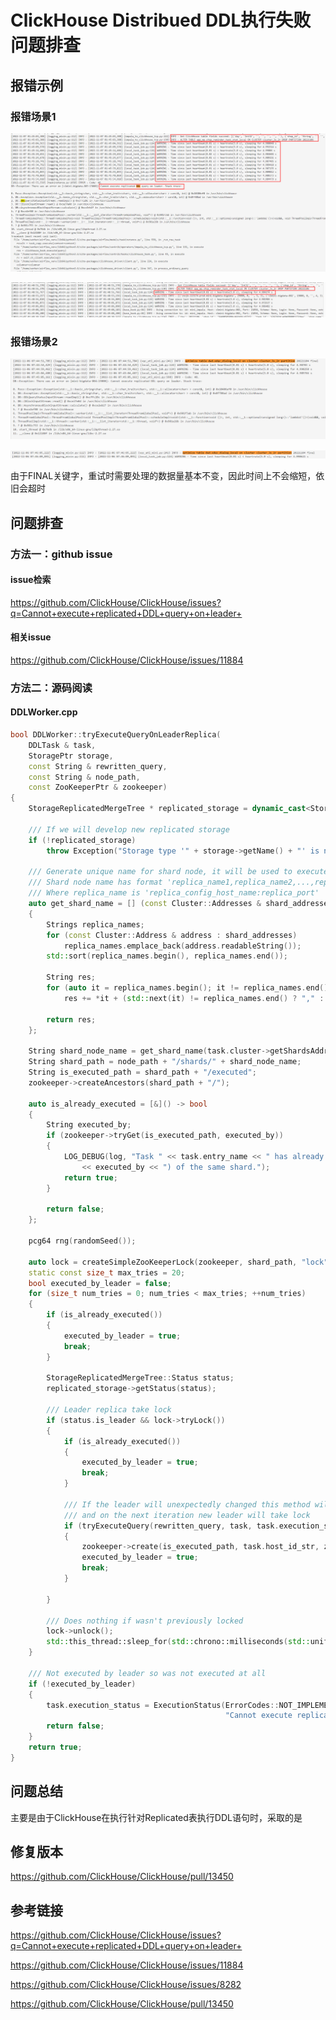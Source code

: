 # ClickHouse Distribued DDL执行失败问题排查

## 报错示例



### 报错场景1

![image-20221108171759644](images/ClickHouse_Distribued_DDL%E6%89%A7%E8%A1%8C%E5%A4%B1%E8%B4%A5%E9%97%AE%E9%A2%98%E6%8E%92%E6%9F%A5/image-20221108171759644.png)



![image-20221108171854006](images/ClickHouse_Distribued_DDL%E6%89%A7%E8%A1%8C%E5%A4%B1%E8%B4%A5%E9%97%AE%E9%A2%98%E6%8E%92%E6%9F%A5/image-20221108171854006.png)



### 报错场景2

![image-20221108174245567](images/ClickHouse_Distribued_DDL%E6%89%A7%E8%A1%8C%E5%A4%B1%E8%B4%A5%E9%97%AE%E9%A2%98%E6%8E%92%E6%9F%A5/image-20221108174245567.png)



![image-20221108174316014](images/ClickHouse_Distribued_DDL%E6%89%A7%E8%A1%8C%E5%A4%B1%E8%B4%A5%E9%97%AE%E9%A2%98%E6%8E%92%E6%9F%A5/image-20221108174316014.png)



由于FINAL关键字，重试时需要处理的数据量基本不变，因此时间上不会缩短，依旧会超时



## 问题排查

### 方法一：github issue

#### issue检索

https://github.com/ClickHouse/ClickHouse/issues?q=Cannot+execute+replicated+DDL+query+on+leader+

#### 相关issue

https://github.com/ClickHouse/ClickHouse/issues/11884



### 方法二：源码阅读

#### DDLWorker.cpp

```c++
bool DDLWorker::tryExecuteQueryOnLeaderReplica(
    DDLTask & task,
    StoragePtr storage,
    const String & rewritten_query,
    const String & node_path,
    const ZooKeeperPtr & zookeeper)
{
    StorageReplicatedMergeTree * replicated_storage = dynamic_cast<StorageReplicatedMergeTree *>(storage.get());

    /// If we will develop new replicated storage
    if (!replicated_storage)
        throw Exception("Storage type '" + storage->getName() + "' is not supported by distributed DDL", ErrorCodes::NOT_IMPLEMENTED);

    /// Generate unique name for shard node, it will be used to execute the query by only single host
    /// Shard node name has format 'replica_name1,replica_name2,...,replica_nameN'
    /// Where replica_name is 'replica_config_host_name:replica_port'
    auto get_shard_name = [] (const Cluster::Addresses & shard_addresses)
    {
        Strings replica_names;
        for (const Cluster::Address & address : shard_addresses)
            replica_names.emplace_back(address.readableString());
        std::sort(replica_names.begin(), replica_names.end());

        String res;
        for (auto it = replica_names.begin(); it != replica_names.end(); ++it)
            res += *it + (std::next(it) != replica_names.end() ? "," : "");

        return res;
    };

    String shard_node_name = get_shard_name(task.cluster->getShardsAddresses().at(task.host_shard_num));
    String shard_path = node_path + "/shards/" + shard_node_name;
    String is_executed_path = shard_path + "/executed";
    zookeeper->createAncestors(shard_path + "/");

    auto is_already_executed = [&]() -> bool
    {
        String executed_by;
        if (zookeeper->tryGet(is_executed_path, executed_by))
        {
            LOG_DEBUG(log, "Task " << task.entry_name << " has already been executed by leader replica ("
                << executed_by << ") of the same shard.");
            return true;
        }

        return false;
    };

    pcg64 rng(randomSeed());

    auto lock = createSimpleZooKeeperLock(zookeeper, shard_path, "lock", task.host_id_str);
    static const size_t max_tries = 20;
    bool executed_by_leader = false;
    for (size_t num_tries = 0; num_tries < max_tries; ++num_tries)
    {
        if (is_already_executed())
        {
            executed_by_leader = true;
            break;
        }

        StorageReplicatedMergeTree::Status status;
        replicated_storage->getStatus(status);

        /// Leader replica take lock
        if (status.is_leader && lock->tryLock())
        {
            if (is_already_executed())
            {
                executed_by_leader = true;
                break;
            }

            /// If the leader will unexpectedly changed this method will return false
            /// and on the next iteration new leader will take lock
            if (tryExecuteQuery(rewritten_query, task, task.execution_status))
            {
                zookeeper->create(is_executed_path, task.host_id_str, zkutil::CreateMode::Persistent);
                executed_by_leader = true;
                break;
            }

        }

        /// Does nothing if wasn't previously locked
        lock->unlock();
        std::this_thread::sleep_for(std::chrono::milliseconds(std::uniform_int_distribution<int>(0, 1000)(rng)));
    }

    /// Not executed by leader so was not executed at all
    if (!executed_by_leader)
    {
        task.execution_status = ExecutionStatus(ErrorCodes::NOT_IMPLEMENTED,
                                                "Cannot execute replicated DDL query on leader");
        return false;
    }
    return true;
}
```





## 问题总结

主要是由于ClickHouse在执行针对Replicated表执行DDL语句时，采取的是



## 修复版本

https://github.com/ClickHouse/ClickHouse/pull/13450



## 参考链接

https://github.com/ClickHouse/ClickHouse/issues?q=Cannot+execute+replicated+DDL+query+on+leader+

https://github.com/ClickHouse/ClickHouse/issues/11884

https://github.com/ClickHouse/ClickHouse/issues/8282

https://github.com/ClickHouse/ClickHouse/pull/13450